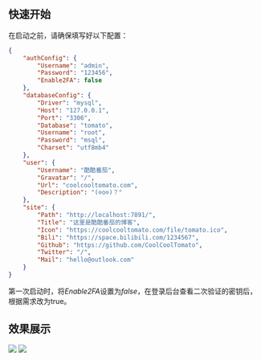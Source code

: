 ## 快速开始
在启动之前，请确保填写好以下配置：
```json
{
    "authConfig": {
        "Username": "admin",
        "Password": "123456",
        "Enable2FA": false
    },
    "databaseConfig": {
        "Driver": "mysql",
        "Host": "127.0.0.1",
        "Port": "3306",
        "Database": "tomato",
        "Username": "root",
        "Password": "msql",
        "Charset": "utf8mb4"
    },
    "user": {
        "Username": "酷酷番茄",
        "Gravatar": "/",
        "Url": "coolcooltomato.com",
        "Description": "(⊙o⊙)？"
    },
    "site": {
        "Path": "http://localhost:7891/",
        "Title": "这里是酷酷番茄的博客",
        "Icon": "https://coolcooltomato.com/file/tomato.ico",
        "Bili": "https://space.bilibili.com/1234567",
        "Github": "https://github.com/CoolCoolTomato",
        "Twitter": "/",
        "Mail": "hello@outlook.com"
    }
}
```
第一次启动时，将*Enable2FA*设置为*false*，在登录后台查看二次验证的密钥后，根据需求改为true。
## 效果展示
![](https://github.com/CoolCoolTomato/WhiteBlog/assets/107784402/567c0422-052a-427f-b73f-6c36866eaace)
![](https://github.com/CoolCoolTomato/WhiteBlog/assets/107784402/429594fc-af6d-4ea3-8389-8c6b5fa1e521)
